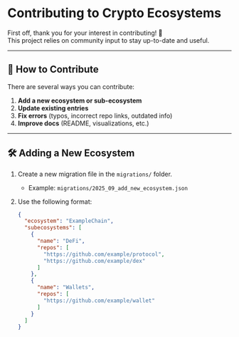# Contributing to Crypto Ecosystems

First off, thank you for your interest in contributing! 🎉  
This project relies on community input to stay up-to-date and useful.

---

## 📌 How to Contribute

There are several ways you can contribute:

1. **Add a new ecosystem or sub-ecosystem**
2. **Update existing entries**
3. **Fix errors** (typos, incorrect repo links, outdated info)
4. **Improve docs** (README, visualizations, etc.)

---

## 🛠 Adding a New Ecosystem

1. Create a new migration file in the `migrations/` folder.  
   - Example: `migrations/2025_09_add_new_ecosystem.json`

2. Use the following format:
   ```json
   {
     "ecosystem": "ExampleChain",
     "subecosystems": [
       {
         "name": "DeFi",
         "repos": [
           "https://github.com/example/protocol",
           "https://github.com/example/dex"
         ]
       },
       {
         "name": "Wallets",
         "repos": [
           "https://github.com/example/wallet"
         ]
       }
     ]
   }
